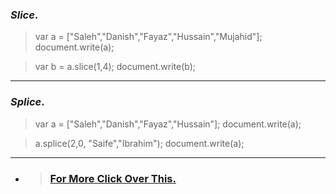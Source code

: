 ### _Slice_.

>var a = ["Saleh","Danish","Fayaz","Hussain","Mujahid"];
document.write(a);

>var b = a.slice(1,4);
document.write(b);
---
### _Splice_.
>var a = ["Saleh","Danish","Fayaz","Hussain"];
document.write(a);

>a.splice(2,0, "Saife","Ibrahim");
document.write(a);
---
* > ### [For More Click Over This.](../Js/slice-splice-array.js)